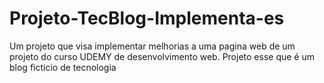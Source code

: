 # Projeto-TecBlog-Implementa-es
Um projeto que visa implementar melhorias a uma pagina web
de um projeto do curso UDEMY de desenvolvimento web. Projeto esse que é um blog ficticio de tecnologia
